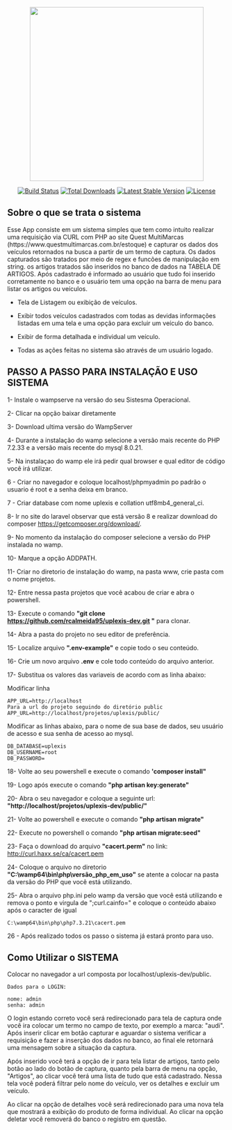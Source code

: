 <p align="center"><a href="https://laravel.com" target="_blank"><img src="https://raw.githubusercontent.com/laravel/art/master/logo-lockup/5%20SVG/2%20CMYK/1%20Full%20Color/laravel-logolockup-cmyk-red.svg" width="400"></a></p>

<p align="center">
<a href="https://travis-ci.org/laravel/framework"><img src="https://travis-ci.org/laravel/framework.svg" alt="Build Status"></a>
<a href="https://packagist.org/packages/laravel/framework"><img src="https://img.shields.io/packagist/dt/laravel/framework" alt="Total Downloads"></a>
<a href="https://packagist.org/packages/laravel/framework"><img src="https://img.shields.io/packagist/v/laravel/framework" alt="Latest Stable Version"></a>
<a href="https://packagist.org/packages/laravel/framework"><img src="https://img.shields.io/packagist/l/laravel/framework" alt="License"></a>
</p>

## Sobre o que se trata o sistema

<p style="text-align=justify">Esse App consiste em um sistema simples que tem como intuito  realizar uma requisição via CURL com PHP ao site
Quest MultiMarcas (https://www.questmultimarcas.com.br/estoque) e capturar os dados dos veículos retornados na busca  a partir de um termo de captura.
Os dados capturados são tratados por meio de regex e funcões de manipulação em string. os artigos tratados são inseridos no banco de dados na TABELA DE ARTIGOS.
Após cadastrado é informado ao usuário que tudo foi inserido corretamente no banco e o usuário tem uma opção na barra de menu para listar os artigos ou veículos.</p>

- Tela de Listagem ou exibição de veículos.
- Exibir todos veículos cadastrados com todas as devidas informações listadas em uma tela e uma opção para excluir um veículo do banco.

- Exibir de forma detalhada e individual um veículo.
- Todas as ações feitas no sistema são através de um usuário logado.


## PASSO A PASSO PARA INSTALAÇÃO E USO SISTEMA


1- Instale o wampserve na versão do seu Sistesma Operacional.

2- Clicar na opção baixar diretamente

3- Download ultima versão do WampServer

4- Durante a instalação do wamp selecione a versão mais recente do PHP 7.2.33 e a versão mais recente do mysql 8.0.21.

5- Na instalaçao do wamp ele irá pedir qual browser e qual editor de código você irá utilizar.

6 - Criar no navegador e coloque localhost/phpmyadmin po padrão o usuario é root e a senha deixa em branco.

7 - Criar database com  nome uplexis e collation utf8mb4_general_ci.

8- Ir no site do laravel observar que está versão 8 e realizar download do composer https://getcomposer.org/download/.

9- No momento da instalação do composer selecione a versão do PHP instalada no wamp.

10- Marque a opção ADDPATH.


11- Criar no diretorio de instalação do wamp, na pasta www, crie pasta com o nome  projetos.

12- Entre nessa pasta projetos que você acabou de criar  e abra o powershell.

13- Execute o comando  <b>"git clone https://github.com/rcalmeida95/uplexis-dev.git "</b> para  clonar.

14- Abra a pasta do projeto no seu editor de preferência.

15- Localize  arquivo <b>".env-example"</b> e copie todo o seu conteúdo.

16- Crie um novo arquivo <b>.env</b> e cole todo conteúdo do arquivo anterior.

17- Substitua os valores das variaveis de acordo com as linha abaixo:

Modificar linha

	APP_URL=http://localhost
	Para a url do projeto seguindo do diretório public
	APP_URL=http://localhost/projetos/uplexis/public/

Modificar as linhas abaixo, para o nome de sua base de dados, seu usuário de acesso e sua senha de acesso ao mysql.
	
	DB_DATABASE=uplexis
	DB_USERNAME=root
	DB_PASSWORD=




18- Volte ao  seu powershell e execute o comando <b>'composer install"</b>

19- Logo após execute o comando <b>"php artisan key:generate"</b>

20- Abra o seu navegador e coloque a seguinte url: <b>"http://localhost/projetos/uplexis-dev/public/"</b>

21- Volte ao powershell e execute o comando <b>"php artisan migrate"</b>

22- Execute no powershell o comando <b>"php artisan migrate:seed"</b>

23- Faça o download do arquivo <b>"cacert.perm"</b> no link: http://curl.haxx.se/ca/cacert.pem

24- Coloque o arquivo no diretorio <b>"C:\wamp64\bin\php\versão_php_em_uso"</b> se atente a colocar na pasta da versão do PHP que você está utilizando.

25- Abra o arquivo php.ini pelo wamp da versão que você está utilizando e  remova o ponto e virgula de ";curl.cainfo="  e coloque o conteúdo abaixo após o  caracter de igual 

    C:\wamp64\bin\php\php7.3.21\cacert.pem

26 - Após realizado todos os passo o sistema já estará pronto para uso.

## Como Utilizar o SISTEMA


Colocar no navegador a url composta por localhost/uplexis-dev/public.


    Dados para o LOGIN:

    nome: admin
    senha: admin

O login estando correto você será redirecionado para tela de captura onde você ira colocar um termo no campo de texto, por exemplo a marca: "audi". Após inserir clicar em botão capturar e aguardar o sistema verificar a requisição e fazer a inserção dos dados no banco, ao final ele retornará uma mensagem sobre a situação da captura.


Após inserido você terá a opção de ir para tela listar de artigos, tanto pelo botão ao lado do botão de captura, quanto pela barra de  menu na opção, "Artigos", ao clicar você terá uma lista de tudo que está cadastrado. Nessa tela você poderá filtrar pelo nome do veículo, ver os detalhes e excluir um veículo.


Ao clicar na opção de detalhes você será redirecionado para uma nova tela que mostrará a exibição do produto de forma individual.
Ao clicar na opção deletar você removerá do banco o registro em questão.


